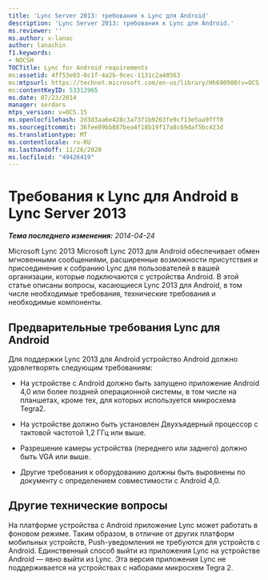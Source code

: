 ```yaml
---
title: 'Lync Server 2013: требования к Lync для Android'
description: 'Lync Server 2013: требования к Lync для Android.'
ms.reviewer: ''
ms.author: v-lanac
author: lanachin
f1.keywords:
- NOCSH
TOCTitle: Lync for Android requirements
ms:assetid: 4ff53e03-0c1f-4a2b-9cec-1131c2a48563
ms:mtpsurl: https://technet.microsoft.com/en-us/library/Hh690980(v=OCS.15)
ms:contentKeyID: 53312965
ms.date: 07/23/2014
manager: serdars
mtps_version: v=OCS.15
ms.openlocfilehash: 2d3d3aa6e428c3a73f1b9263fe9cf13e5aa9fff0
ms.sourcegitcommit: 36fee89bb887bea4f18b19f17a8c69daf5bc423d
ms.translationtype: MT
ms.contentlocale: ru-RU
ms.lasthandoff: 11/26/2020
ms.locfileid: "49426419"
---
```

# <a name="lync-for-android-requirements-in-lync-server-2013"></a>Требования к Lync для Android в Lync Server 2013

<div data-xmlns="http://www.w3.org/1999/xhtml">

<div class="topic" data-xmlns="http://www.w3.org/1999/xhtml" data-msxsl="urn:schemas-microsoft-com:xslt" data-cs="https://msdn.microsoft.com/">

<div data-asp="https://msdn2.microsoft.com/asp">



</div>

<div id="mainSection">

<div id="mainBody">

<span> </span>

_**Тема последнего изменения:** 2014-04-24_

Microsoft Lync 2013 Microsoft Lync 2013 для Android обеспечивает обмен мгновенными сообщениями, расширенные возможности присутствия и присоединение к собранию Lync для пользователей в вашей организации, которые подключаются с устройства Android. В этой статье описаны вопросы, касающиеся Lync 2013 для Android, в том числе необходимые требования, технические требования и необходимые компоненты.

<div>

## <a name="lync-for-android-prerequisite"></a>Предварительные требования Lync для Android

Для поддержки Lync 2013 для Android устройство Android должно удовлетворять следующим требованиям:

  - На устройстве с Android должно быть запущено приложение Android 4,0 или более поздней операционной системы, в том числе на планшетах, кроме тех, для которых используется микросхема Tegra2.

  - На устройстве должно быть установлен Двухъядерный процессор с тактовой частотой 1,2 ГГц или выше.

  - Разрешение камеры устройства (переднего или заднего) должно быть VGA или выше.

  - Другие требования к оборудованию должны быть выровнены по документу с определением совместимости с Android 4,0.

</div>

<div>

## <a name="other-technical-considerations"></a>Другие технические вопросы

На платформе устройства с Android приложение Lync может работать в фоновом режиме. Таким образом, в отличие от других платформ мобильных устройств, Push-уведомления не требуются для устройств с Android. Единственный способ выйти из приложения Lync на устройстве Android — явно выйти из Lync. Эта версия приложения Lync не поддерживается на устройствах с наборами микросхем Tegra 2.

</div>

</div>

<span> </span>

</div>

</div>

</div>

